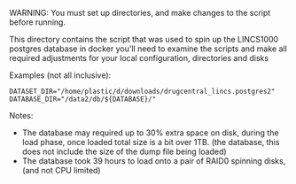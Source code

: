 WARNING:  You must set up directories, and make changes to the script before running.

This directory contains the script that was used to spin up the LINCS1000 postgres database in docker
you'll need to examine the scripts and make all required adjustments for your local configuration, directories and disks

Examples (not all inclusive):
```
DATASET_DIR="/home/plastic/d/downloads/drugcentral_lincs.postgres2"
DATABASE_DIR="/data2/db/${DATABASE}/"
```

Notes:
- The database may required up to 30% extra space on disk, during the load phase, once loaded total size is a bit over 1TB.  (the database, this does not include the size of the dump file being loaded)
- The database took 39 hours to load onto a pair of RAID0 spinning disks, (and not CPU limited)
